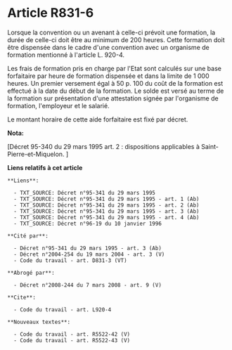 # Article R831-6

Lorsque la convention ou un avenant à celle-ci prévoit une formation, la durée de celle-ci doit être au minimum de 200
heures. Cette formation doit être dispensée dans le cadre d'une convention avec un organisme de formation mentionné à
l'article L. 920-4.

Les frais de formation pris en charge par l'Etat sont calculés sur une base forfaitaire par heure de formation dispensée et
dans la limite de 1 000 heures. Un premier versement égal à 50 p. 100 du coût de la formation est effectué à la date du début
de la formation. Le solde est versé au terme de la formation sur présentation d'une attestation signée par l'organisme de
formation, l'employeur et le salarié.

Le montant horaire de cette aide forfaitaire est fixé par décret.

**Nota:**

[Décret 95-340 du 29 mars 1995 art. 2 : dispositions applicables à Saint-Pierre-et-Miquelon. ]

**Liens relatifs à cet article**

	**Liens**:

	  - TXT_SOURCE: Décret n°95-341 du 29 mars 1995
	  - TXT_SOURCE: Décret n°95-341 du 29 mars 1995 - art. 1 (Ab)
	  - TXT_SOURCE: Décret n°95-341 du 29 mars 1995 - art. 2 (Ab)
	  - TXT_SOURCE: Décret n°95-341 du 29 mars 1995 - art. 3 (Ab)
	  - TXT_SOURCE: Décret n°95-341 du 29 mars 1995 - art. 4 (Ab)
	  - TXT_SOURCE: Décret n°96-19 du 10 janvier 1996

	**Cité par**:

	  - Décret n°95-341 du 29 mars 1995 - art. 3 (Ab)
	  - Décret n°2004-254 du 19 mars 2004 - art. 3 (V)
	  - Code du travail - art. D831-3 (VT)

	**Abrogé par**:

	  - Décret n°2008-244 du 7 mars 2008 - art. 9 (V)

	**Cite**:

	  - Code du travail - art. L920-4

	**Nouveaux textes**:

	  - Code du travail - art. R5522-42 (V)
	  - Code du travail - art. R5522-43 (V)
